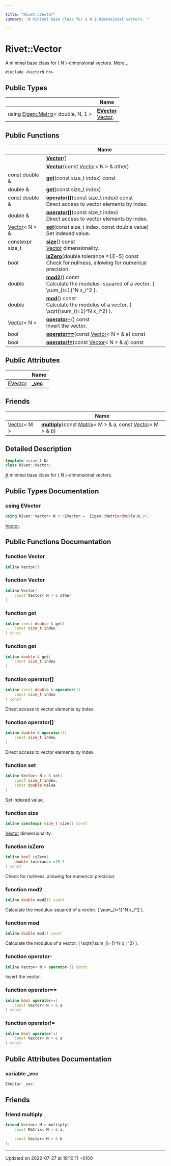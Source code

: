 ```yaml
---

title: "Rivet::Vector"
summary: "A minimal base class for $ N $-dimensional vectors. "

---
```


# Rivet::Vector



<a href="http://example.org/classes/classrivet_1_1a/">A</a> minimal base class for \( N \)-dimensional vectors.  [More...](#detailed-description)


`#include <VectorN.hh>`

## Public Types

|                | Name           |
| -------------- | -------------- |
| using <a href="http://example.org/classes/classeigen_1_1matrix/">Eigen::Matrix</a>< double, N, 1 > | **[EVector](http://example.org/classes/classrivet_1_1vector/#using-evector)** <br><a href="http://example.org/classes/classrivet_1_1vector/">Vector</a>.  |

## Public Functions

|                | Name           |
| -------------- | -------------- |
| | **[Vector](http://example.org/classes/classrivet_1_1vector/#function-vector)**() |
| | **[Vector](http://example.org/classes/classrivet_1_1vector/#function-vector)**(const <a href="http://example.org/classes/classrivet_1_1vector/">Vector</a>< N > & other) |
| const double & | **[get](http://example.org/classes/classrivet_1_1vector/#function-get)**(const size_t index) const |
| double & | **[get](http://example.org/classes/classrivet_1_1vector/#function-get)**(const size_t index) |
| const double & | **[operator[]](http://example.org/classes/classrivet_1_1vector/#function-operator[])**(const size_t index) const<br>Direct access to vector elements by index.  |
| double & | **[operator[]](http://example.org/classes/classrivet_1_1vector/#function-operator[])**(const size_t index)<br>Direct access to vector elements by index.  |
| <a href="http://example.org/classes/classrivet_1_1vector/">Vector</a>< N > & | **[set](http://example.org/classes/classrivet_1_1vector/#function-set)**(const size_t index, const double value)<br>Set indexed value.  |
| constexpr size_t | **[size](http://example.org/classes/classrivet_1_1vector/#function-size)**() const<br><a href="http://example.org/classes/classrivet_1_1vector/">Vector</a> dimensionality.  |
| bool | **[isZero](http://example.org/classes/classrivet_1_1vector/#function-iszero)**(double tolerance =1E-5) const<br>Check for nullness, allowing for numerical precision.  |
| double | **[mod2](http://example.org/classes/classrivet_1_1vector/#function-mod2)**() const<br>Calculate the modulus-squared of a vector. \( \sum_{i=1}^N x_i^2 \).  |
| double | **[mod](http://example.org/classes/classrivet_1_1vector/#function-mod)**() const<br>Calculate the modulus of a vector. \( \sqrt{\sum_{i=1}^N x_i^2} \).  |
| <a href="http://example.org/classes/classrivet_1_1vector/">Vector</a>< N > | **[operator-](http://example.org/classes/classrivet_1_1vector/#function-operator-)**() const<br>Invert the vector.  |
| bool | **[operator==](http://example.org/classes/classrivet_1_1vector/#function-operator==)**(const <a href="http://example.org/classes/classrivet_1_1vector/">Vector</a>< N > & a) const |
| bool | **[operator!=](http://example.org/classes/classrivet_1_1vector/#function-operator!=)**(const <a href="http://example.org/classes/classrivet_1_1vector/">Vector</a>< N > & a) const |

## Public Attributes

|                | Name           |
| -------------- | -------------- |
| <a href="http://example.org/classes/classrivet_1_1vector/#using-evector">EVector</a> | **[_vec](http://example.org/classes/classrivet_1_1vector/#variable--vec)**  |

## Friends

|                | Name           |
| -------------- | -------------- |
| <a href="http://example.org/classes/classrivet_1_1vector/">Vector</a>< M > | **[multiply](http://example.org/classes/classrivet_1_1vector/#friend-multiply)**(const <a href="http://example.org/classes/classrivet_1_1matrix/">Matrix</a>< M > & a, const <a href="http://example.org/classes/classrivet_1_1vector/">Vector</a>< M > & b)  |

## Detailed Description

```cpp
template <size_t N>
class Rivet::Vector;
```

<a href="http://example.org/classes/classrivet_1_1a/">A</a> minimal base class for \( N \)-dimensional vectors. 
## Public Types Documentation

### using EVector

```cpp
using Rivet::Vector< N >::EVector =  Eigen::Matrix<double,N,1>;
```

<a href="http://example.org/classes/classrivet_1_1vector/">Vector</a>. 

## Public Functions Documentation

### function Vector

```cpp
inline Vector()
```


### function Vector

```cpp
inline Vector(
    const Vector< N > & other
)
```


### function get

```cpp
inline const double & get(
    const size_t index
) const
```


### function get

```cpp
inline double & get(
    const size_t index
)
```


### function operator[]

```cpp
inline const double & operator[](
    const size_t index
) const
```

Direct access to vector elements by index. 

### function operator[]

```cpp
inline double & operator[](
    const size_t index
)
```

Direct access to vector elements by index. 

### function set

```cpp
inline Vector< N > & set(
    const size_t index,
    const double value
)
```

Set indexed value. 

### function size

```cpp
inline constexpr size_t size() const
```

<a href="http://example.org/classes/classrivet_1_1vector/">Vector</a> dimensionality. 

### function isZero

```cpp
inline bool isZero(
    double tolerance =1E-5
) const
```

Check for nullness, allowing for numerical precision. 

### function mod2

```cpp
inline double mod2() const
```

Calculate the modulus-squared of a vector. \( \sum_{i=1}^N x_i^2 \). 

### function mod

```cpp
inline double mod() const
```

Calculate the modulus of a vector. \( \sqrt{\sum_{i=1}^N x_i^2} \). 

### function operator-

```cpp
inline Vector< N > operator-() const
```

Invert the vector. 

### function operator==

```cpp
inline bool operator==(
    const Vector< N > & a
) const
```


### function operator!=

```cpp
inline bool operator!=(
    const Vector< N > & a
) const
```


## Public Attributes Documentation

### variable _vec

```cpp
EVector _vec;
```


## Friends

### friend multiply

```cpp
friend Vector< M > multiply(
    const Matrix< M > & a,

    const Vector< M > & b
);
```


-------------------------------

Updated on 2022-07-27 at 19:10:11 +0100